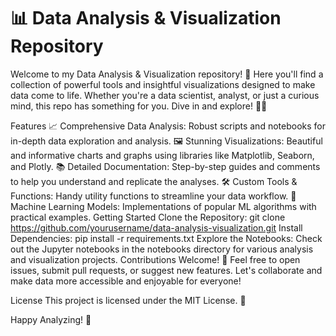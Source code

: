  # 📊 Data Analysis & Visualization Repository
Welcome to my Data Analysis & Visualization repository! 🌟 Here you'll find a collection of powerful tools and insightful visualizations designed to make data come to life. Whether you're a data scientist, analyst, or just a curious mind, this repo has something for you. Dive in and explore! 🏊‍♂️

Features
📈 Comprehensive Data Analysis: Robust scripts and notebooks for in-depth data exploration and analysis.
🖼️ Stunning Visualizations: Beautiful and informative charts and graphs using libraries like Matplotlib, Seaborn, and Plotly.
📚 Detailed Documentation: Step-by-step guides and comments to help you understand and replicate the analyses.
🛠️ Custom Tools & Functions: Handy utility functions to streamline your data workflow.
🚀 Machine Learning Models: Implementations of popular ML algorithms with practical examples.
Getting Started
Clone the Repository: git clone https://github.com/yourusername/data-analysis-visualization.git
Install Dependencies: pip install -r requirements.txt
Explore the Notebooks: Check out the Jupyter notebooks in the notebooks directory for various analysis and visualization projects.
Contributions Welcome! 🤝
Feel free to open issues, submit pull requests, or suggest new features. Let's collaborate and make data more accessible and enjoyable for everyone!

License
This project is licensed under the MIT License. 📜

Happy Analyzing! 🚀

